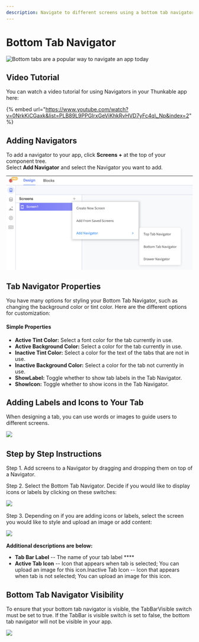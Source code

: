 ```yaml
---
description: Navigate to different screens using a bottom tab navigator.
---
```


# Bottom Tab Navigator

![Bottom tabs are a popular way to navigate an app today](.gitbook/assets/thunkable-docs-exhibits-81.png)

## Video Tutorial

You can watch a video tutorial for using Navigators in your Thunkable app here:

{% embed url="https://www.youtube.com/watch?v=0NrkKiCGaxk&list=PLB89L9PPGIrxGeViKhkRvHVD7yFc4q\_Np&index=2" %}

## Adding Navigators

To add a navigator to your app, click **Screens +** at the top of your component tree.   
Select **Add Navigator** and select the Navigator you want to add.

![](.gitbook/assets/screen-shot-2021-04-08-at-5.06.23-pm.png)

## Tab Navigator Properties

You have many options for styling your Bottom Tab Navigator, such as changing the background color or tint color. Here are the different options for customization:

#### **Simple Properties**

* **Active Tint Color:** Select a font color for the tab currently in use.
* **Active Background Color:** Select a color for the tab currently in use.
* **Inactive Tint Color:** Select a color for the text of the tabs that are not in use. 
* **Inactive Background Color:** Select a color for the tab not currently in use.
* **ShowLabel:** Toggle whether to show tab labels in the Tab Navigator.
* **ShowIcon:** Toggle whether to show icons in the Tab Navigator.

## **Adding Labels and Icons to Your Tab**

When designing a tab, you can use words or images to guide users to different screens.  


![](https://lh5.googleusercontent.com/h0kkdAtk9f7SiMk54GMf_rcdzBGMRc5MtbaH83mNWHM-L7fno9QV3rp_-N1ssiZiHnH2j2yQPGcSqVnv3mJCbBsxdWWLnvub0ns6jk29Aj9FSM2GSlovKQOX1GkpZpGfpinTTY25)

## **Step by Step Instructions**

Step 1. Add screens to a Navigator by dragging and dropping them on top of a Navigator.  
  
Step 2. Select the Bottom Tab Navigator. Decide if you would like to display icons or labels by clicking on these switches:

![](https://lh4.googleusercontent.com/HBBsZIbjhaZdC2vkZeKTLhwdg6TBenUatowUZe2uRDHrjMRrWkZP347f2kgSA5-m3Q6LhUcbWrlHVduhf9y3KIRvd4dHwHlNS6Kz-lk7YL7rmjBNKo1SxU0ZP3EL1glTGiiaZFba)

Step 3. Depending on if you are adding icons or labels, select the screen you would like to style and upload an image or add content:

![](https://lh3.googleusercontent.com/DwfSvW05Ux6RikRUqzVzweBQ_b0GPWFJnrtYHHTavxoKETIBr5ZFaUnjcZJxYnpEnRASvhm2w0m2uKb44oxwSMEAUqy2iSwMtn_Ba517lf7g49utsjpkHrw5JfmtJKRv2XdBcxNO)



**Additional descriptions are below:**

* **Tab Bar Label** -- The name of your tab label ****
* **Active Tab Icon** -- Icon that appears when tab is selected; You can upload an image for this icon.Inactive Tab Icon -- Icon that appears when tab is not selected; You can upload an image for this icon.

## **Bottom Tab Navigator Visibility**

To ensure that your bottom tab navigator is visible, the TabBarVisible switch must be set to true. If the TabBar is visible switch is set to false, the bottom tab navigator will not be visible in your app.

![](https://lh6.googleusercontent.com/7nM5yY-wv1iaHVg7qh6T3z80MVDsRwVEz5rNk4aKBfRX0bRuesDK38l31gtau24mdAQNsEzboMWSXbjKs6idH9hH1KK59mGiN-mH0iuGvBksE5uZJp4W9hQW2o7mt4X9783LaPaZ)

